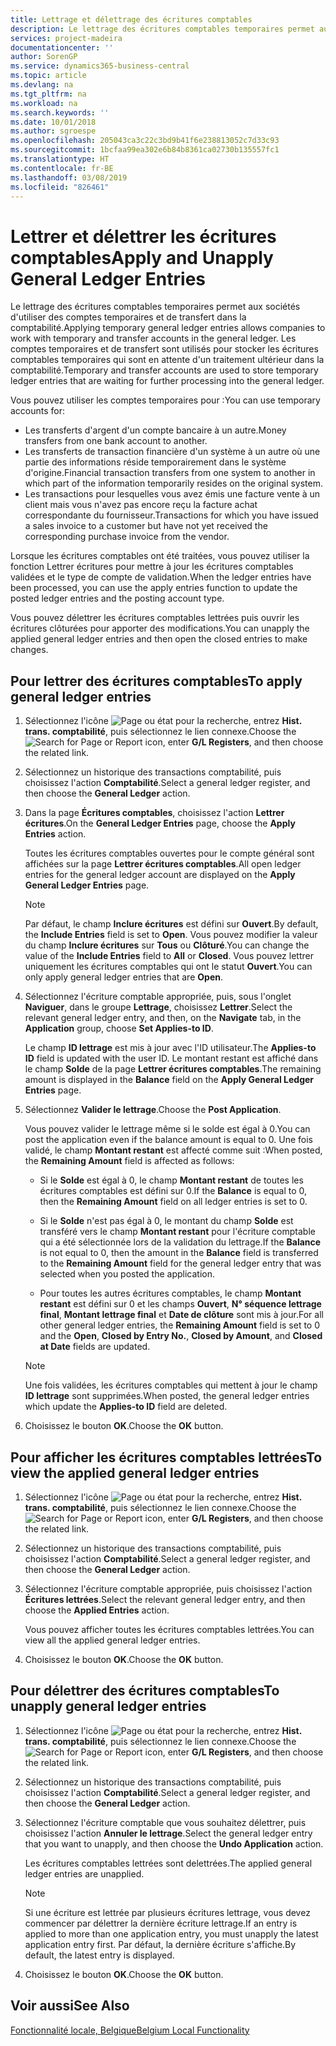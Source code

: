 ```yaml
---
title: Lettrage et délettrage des écritures comptables
description: Le lettrage des écritures comptables temporaires permet aux sociétés d'utiliser des comptes temporaires et de transfert dans la comptabilité. Les comptes temporaires et de transfert sont utilisés pour stocker les écritures comptables temporaires qui sont en attente d'un traitement ultérieur dans la comptabilité.
services: project-madeira
documentationcenter: ''
author: SorenGP
ms.service: dynamics365-business-central
ms.topic: article
ms.devlang: na
ms.tgt_pltfrm: na
ms.workload: na
ms.search.keywords: ''
ms.date: 10/01/2018
ms.author: sgroespe
ms.openlocfilehash: 205043ca3c22c3bd9b41f6e238813052c7d33c93
ms.sourcegitcommit: 1bcfaa99ea302e6b84b8361ca02730b135557fc1
ms.translationtype: HT
ms.contentlocale: fr-BE
ms.lasthandoff: 03/08/2019
ms.locfileid: "826461"
---
```

# <a name="apply-and-unapply-general-ledger-entries"></a><span data-ttu-id="b862e-104">Lettrer et délettrer les écritures comptables</span><span class="sxs-lookup"><span data-stu-id="b862e-104">Apply and Unapply General Ledger Entries</span></span>
<span data-ttu-id="b862e-105">Le lettrage des écritures comptables temporaires permet aux sociétés d'utiliser des comptes temporaires et de transfert dans la comptabilité.</span><span class="sxs-lookup"><span data-stu-id="b862e-105">Applying temporary general ledger entries allows companies to work with temporary and transfer accounts in the general ledger.</span></span> <span data-ttu-id="b862e-106">Les comptes temporaires et de transfert sont utilisés pour stocker les écritures comptables temporaires qui sont en attente d'un traitement ultérieur dans la comptabilité.</span><span class="sxs-lookup"><span data-stu-id="b862e-106">Temporary and transfer accounts are used to store temporary ledger entries that are waiting for further processing into the general ledger.</span></span>  

 <span data-ttu-id="b862e-107">Vous pouvez utiliser les comptes temporaires pour :</span><span class="sxs-lookup"><span data-stu-id="b862e-107">You can use temporary accounts for:</span></span>  

- <span data-ttu-id="b862e-108">Les transferts d'argent d'un compte bancaire à un autre.</span><span class="sxs-lookup"><span data-stu-id="b862e-108">Money transfers from one bank account to another.</span></span>  
- <span data-ttu-id="b862e-109">Les transferts de transaction financière d'un système à un autre où une partie des informations réside temporairement dans le système d'origine.</span><span class="sxs-lookup"><span data-stu-id="b862e-109">Financial transaction transfers from one system to another in which part of the information temporarily resides on the original system.</span></span>  
- <span data-ttu-id="b862e-110">Les transactions pour lesquelles vous avez émis une facture vente à un client mais vous n'avez pas encore reçu la facture achat correspondante du fournisseur.</span><span class="sxs-lookup"><span data-stu-id="b862e-110">Transactions for which you have issued a sales invoice to a customer but have not yet received the corresponding purchase invoice from the vendor.</span></span>  

 <span data-ttu-id="b862e-111">Lorsque les écritures comptables ont été traitées, vous pouvez utiliser la fonction Lettrer écritures pour mettre à jour les écritures comptables validées et le type de compte de validation.</span><span class="sxs-lookup"><span data-stu-id="b862e-111">When the ledger entries have been processed, you can use the apply entries function to update the posted ledger entries and the posting account type.</span></span>  

 <span data-ttu-id="b862e-112">Vous pouvez délettrer les écritures comptables lettrées puis ouvrir les écritures clôturées pour apporter des modifications.</span><span class="sxs-lookup"><span data-stu-id="b862e-112">You can unapply the applied general ledger entries and then open the closed entries to make changes.</span></span>  

## <a name="to-apply-general-ledger-entries"></a><span data-ttu-id="b862e-113">Pour lettrer des écritures comptables</span><span class="sxs-lookup"><span data-stu-id="b862e-113">To apply general ledger entries</span></span>  

1.  <span data-ttu-id="b862e-114">Sélectionnez l'icône ![Page ou état pour la recherche](../../media/ui-search/search_small.png "Page ou état pour la recherche"), entrez **Hist. trans. comptabilité**, puis sélectionnez le lien connexe.</span><span class="sxs-lookup"><span data-stu-id="b862e-114">Choose the ![Search for Page or Report](../../media/ui-search/search_small.png "Search for Page or Report icon") icon, enter **G/L Registers**, and then choose the related link.</span></span>  
2.  <span data-ttu-id="b862e-115">Sélectionnez un historique des transactions comptabilité, puis choisissez l'action **Comptabilité**.</span><span class="sxs-lookup"><span data-stu-id="b862e-115">Select a general ledger register, and then choose the **General Ledger** action.</span></span>  
3.  <span data-ttu-id="b862e-116">Dans la page **Écritures comptables**, choisissez l'action **Lettrer écritures**.</span><span class="sxs-lookup"><span data-stu-id="b862e-116">On the **General Ledger Entries** page, choose the **Apply Entries** action.</span></span>  

    <span data-ttu-id="b862e-117">Toutes les écritures comptables ouvertes pour le compte général sont affichées sur la page **Lettrer écritures comptables**.</span><span class="sxs-lookup"><span data-stu-id="b862e-117">All open ledger entries for the general ledger account are displayed on the **Apply General Ledger Entries** page.</span></span>  

    > [!NOTE]  
    >  <span data-ttu-id="b862e-118">Par défaut, le champ **Inclure écritures** est défini sur **Ouvert**.</span><span class="sxs-lookup"><span data-stu-id="b862e-118">By default, the **Include Entries** field is set to **Open**.</span></span> <span data-ttu-id="b862e-119">Vous pouvez modifier la valeur du champ **Inclure écritures** sur **Tous** ou **Clôturé**.</span><span class="sxs-lookup"><span data-stu-id="b862e-119">You can change the value of the **Include Entries** field to **All** or **Closed**.</span></span> <span data-ttu-id="b862e-120">Vous pouvez lettrer uniquement les écritures comptables qui ont le statut **Ouvert**.</span><span class="sxs-lookup"><span data-stu-id="b862e-120">You can only apply general ledger entries that are **Open**.</span></span>  

4.  <span data-ttu-id="b862e-121">Sélectionnez l'écriture comptable appropriée, puis, sous l'onglet **Naviguer**, dans le groupe **Lettrage**, choisissez **Lettrer**.</span><span class="sxs-lookup"><span data-stu-id="b862e-121">Select the relevant general ledger entry, and then, on the **Navigate** tab, in the **Application** group, choose **Set Applies-to ID**.</span></span>  

    <span data-ttu-id="b862e-122">Le champ **ID lettrage** est mis à jour avec l'ID utilisateur.</span><span class="sxs-lookup"><span data-stu-id="b862e-122">The **Applies-to ID** field is updated with the user ID.</span></span> <span data-ttu-id="b862e-123">Le montant restant est affiché dans le champ **Solde** de la page **Lettrer écritures comptables**.</span><span class="sxs-lookup"><span data-stu-id="b862e-123">The remaining amount is displayed in the **Balance** field on the **Apply General Ledger Entries** page.</span></span>  

5.  <span data-ttu-id="b862e-124">Sélectionnez **Valider le lettrage**.</span><span class="sxs-lookup"><span data-stu-id="b862e-124">Choose the **Post Application**.</span></span>  

    <span data-ttu-id="b862e-125">Vous pouvez valider le lettrage même si le solde est égal à 0.</span><span class="sxs-lookup"><span data-stu-id="b862e-125">You can post the application even if the balance amount is equal to 0.</span></span> <span data-ttu-id="b862e-126">Une fois validé, le champ **Montant restant** est affecté comme suit :</span><span class="sxs-lookup"><span data-stu-id="b862e-126">When posted, the **Remaining Amount** field is affected as follows:</span></span>  

    - <span data-ttu-id="b862e-127">Si le **Solde** est égal à 0, le champ **Montant restant** de toutes les écritures comptables est défini sur 0.</span><span class="sxs-lookup"><span data-stu-id="b862e-127">If the **Balance** is equal to 0, then the **Remaining Amount** field on all ledger entries is set to 0.</span></span>  

    - <span data-ttu-id="b862e-128">Si le **Solde** n'est pas égal à 0, le montant du champ **Solde** est transféré vers le champ **Montant restant** pour l'écriture comptable qui a été sélectionnée lors de la validation du lettrage.</span><span class="sxs-lookup"><span data-stu-id="b862e-128">If the **Balance** is not equal to 0, then the amount in the **Balance** field is transferred to the **Remaining Amount** field for the general ledger entry that was selected when you posted the application.</span></span>  

    - <span data-ttu-id="b862e-129">Pour toutes les autres écritures comptables, le champ **Montant restant** est défini sur 0 et les champs **Ouvert**, **N° séquence lettrage final**, **Montant lettrage final** et **Date de clôture** sont mis à jour.</span><span class="sxs-lookup"><span data-stu-id="b862e-129">For all other general ledger entries, the **Remaining Amount** field is set to 0 and the **Open**, **Closed by Entry No.**, **Closed by Amount**, and **Closed at Date** fields are updated.</span></span>  

    > [!NOTE]  
    >  <span data-ttu-id="b862e-130">Une fois validées, les écritures comptables qui mettent à jour le champ **ID lettrage** sont supprimées.</span><span class="sxs-lookup"><span data-stu-id="b862e-130">When posted, the general ledger entries which update the **Applies-to ID** field are deleted.</span></span>  

6.  <span data-ttu-id="b862e-131">Choisissez le bouton **OK**.</span><span class="sxs-lookup"><span data-stu-id="b862e-131">Choose the **OK** button.</span></span>  

## <a name="to-view-the-applied-general-ledger-entries"></a><span data-ttu-id="b862e-132">Pour afficher les écritures comptables lettrées</span><span class="sxs-lookup"><span data-stu-id="b862e-132">To view the applied general ledger entries</span></span>  

1.  <span data-ttu-id="b862e-133">Sélectionnez l'icône ![Page ou état pour la recherche](../../media/ui-search/search_small.png "Page ou état pour la recherche"), entrez **Hist. trans. comptabilité**, puis sélectionnez le lien connexe.</span><span class="sxs-lookup"><span data-stu-id="b862e-133">Choose the ![Search for Page or Report](../../media/ui-search/search_small.png "Search for Page or Report icon") icon, enter **G/L Registers**, and then choose the related link.</span></span>  
2.  <span data-ttu-id="b862e-134">Sélectionnez un historique des transactions comptabilité, puis choisissez l'action **Comptabilité**.</span><span class="sxs-lookup"><span data-stu-id="b862e-134">Select a general ledger register, and then choose the **General Ledger** action.</span></span>  
3.  <span data-ttu-id="b862e-135">Sélectionnez l'écriture comptable appropriée, puis choisissez l'action **Écritures lettrées**.</span><span class="sxs-lookup"><span data-stu-id="b862e-135">Select the relevant general ledger entry, and then choose the **Applied Entries** action.</span></span>  

    <span data-ttu-id="b862e-136">Vous pouvez afficher toutes les écritures comptables lettrées.</span><span class="sxs-lookup"><span data-stu-id="b862e-136">You can view all the applied general ledger entries.</span></span>  

4.  <span data-ttu-id="b862e-137">Choisissez le bouton **OK**.</span><span class="sxs-lookup"><span data-stu-id="b862e-137">Choose the **OK** button.</span></span>  

## <a name="to-unapply-general-ledger-entries"></a><span data-ttu-id="b862e-138">Pour délettrer des écritures comptables</span><span class="sxs-lookup"><span data-stu-id="b862e-138">To unapply general ledger entries</span></span>  

1.  <span data-ttu-id="b862e-139">Sélectionnez l'icône ![Page ou état pour la recherche](../../media/ui-search/search_small.png "Page ou état pour la recherche"), entrez **Hist. trans. comptabilité**, puis sélectionnez le lien connexe.</span><span class="sxs-lookup"><span data-stu-id="b862e-139">Choose the ![Search for Page or Report](../../media/ui-search/search_small.png "Search for Page or Report icon") icon, enter **G/L Registers**, and then choose the related link.</span></span>  
2.  <span data-ttu-id="b862e-140">Sélectionnez un historique des transactions comptabilité, puis choisissez l'action **Comptabilité**.</span><span class="sxs-lookup"><span data-stu-id="b862e-140">Select a general ledger register, and then choose the **General Ledger** action.</span></span>  
3.  <span data-ttu-id="b862e-141">Sélectionnez l'écriture comptable que vous souhaitez délettrer, puis choisissez l'action **Annuler le lettrage**.</span><span class="sxs-lookup"><span data-stu-id="b862e-141">Select the general ledger entry that you want to unapply, and then choose the **Undo Application** action.</span></span>  

    <span data-ttu-id="b862e-142">Les écritures comptables lettrées sont delettrées.</span><span class="sxs-lookup"><span data-stu-id="b862e-142">The applied general ledger entries are unapplied.</span></span>  

    > [!NOTE]  
    >  <span data-ttu-id="b862e-143">Si une écriture est lettrée par plusieurs écritures lettrage, vous devez commencer par délettrer la dernière écriture lettrage.</span><span class="sxs-lookup"><span data-stu-id="b862e-143">If an entry is applied to more than one application entry, you must unapply the latest application entry first.</span></span> <span data-ttu-id="b862e-144">Par défaut, la dernière écriture s'affiche.</span><span class="sxs-lookup"><span data-stu-id="b862e-144">By default, the latest entry is displayed.</span></span>  

4.  <span data-ttu-id="b862e-145">Choisissez le bouton **OK**.</span><span class="sxs-lookup"><span data-stu-id="b862e-145">Choose the **OK** button.</span></span>  

## <a name="see-also"></a><span data-ttu-id="b862e-146">Voir aussi</span><span class="sxs-lookup"><span data-stu-id="b862e-146">See Also</span></span>  
[<span data-ttu-id="b862e-147">Fonctionnalité locale, Belgique</span><span class="sxs-lookup"><span data-stu-id="b862e-147">Belgium Local Functionality</span></span>](belgium-local-functionality.md)
